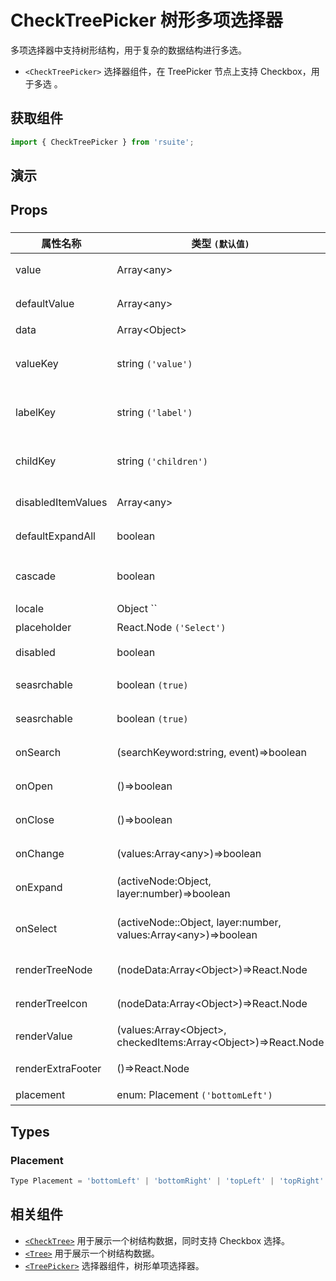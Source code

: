 # CheckTreePicker 树形多项选择器

多项选择器中支持树形结构，用于复杂的数据结构进行多选。

* `<CheckTreePicker>` 选择器组件，在 TreePicker 节点上支持 Checkbox，用于多选 。

## 获取组件

```js
import { CheckTreePicker } from 'rsuite';
```

## 演示

<!--{demo}-->

## Props

### <CheckTreePicker>

| 属性名称           | 类型 `(默认值)`                                                            | 描述                            |
| ------------------ | -------------------------------------------------------------------------- | ------------------------------- |
| value              | Array&lt;any&gt;                                                           | 当前选中的值                    |
| defaultValue       | Array&lt;any&gt;                                                           | 默认选中的值                    |
| data               | Array&lt;Object&gt;                                                        | tree 数据                       |
| valueKey           | string `('value')`                                                         | tree 数据结构 value 属性名称    |
| labelKey           | string `('label')`                                                         | tree 数据结构 label 属性名称    |
| childKey           | string `('children')`                                                      | tree 数据结构 children 属性名称 |
| disabledItemValues | Array&lt;any&gt;                                                           | 禁用节点列表                    |
| defaultExpandAll   | boolean                                                                    | 默认展开所有节点                |
| cascade            | boolean                                                                    | checktree 是否级联选择          |
| locale             | Object `` | 本地语言                                                       |
| placeholder        | React.Node `('Select')`                                                    | 占位符                          |
| disabled           | boolean                                                                    | 是否禁用 Picker                 |
| seasrchable        | boolean `(true)`                                                           | 是否可以清楚                    |
| seasrchable        | boolean `(true)`                                                           | 是否显示搜索框                  |
| onSearch           | (searchKeyword:string, event)=>boolean                                     | 搜索回调函数                    |
| onOpen             | ()=>boolean                                                                | 展开的回调函数                  |
| onClose            | ()=>boolean                                                                | 关闭的回调函数                  |
| onChange           | (values:Array&lt;any&gt;)=>boolean                                         | 数据改变的回调函数              |
| onExpand           | (activeNode:Object, layer:number)=>boolean                                 | 树节点展示时的回调              |
| onSelect           | (activeNode::Object, layer:number, values:Array&lt;any&gt;)=>boolean       | 选择树节点后的回调函数          |
| renderTreeNode     | (nodeData:Array&lt;Object&gt;)=>React.Node                                 | 自定义渲染 tree 节点            |
| renderTreeIcon     | (nodeData:Array&lt;Object&gt;)=>React.Node                                 | 自定义渲染 图标                 |
| renderValue        | (values:Array&lt;Object&gt;, checkedItems:Array&lt;Object&gt;)=>React.Node | 自定义渲染 placeholder          |
| renderExtraFooter  | ()=>React.Node                                                             | 自定义页脚内容                  |
| placement          | enum: Placement `('bottomLeft')`                                           | 打开位置                        |

## Types

### Placement

```js
Type Placement = 'bottomLeft' | 'bottomRight' | 'topLeft' | 'topRight' | 'leftTop' | 'rightTop' | 'leftBottom' | 'rightBottom';
```

## 相关组件

* [`<CheckTree>`](./check-tree) 用于展示一个树结构数据，同时支持 Checkbox 选择。
* [`<Tree>`](./tree) 用于展示一个树结构数据。
* [`<TreePicker>`](./tree-picker) 选择器组件，树形单项选择器。
